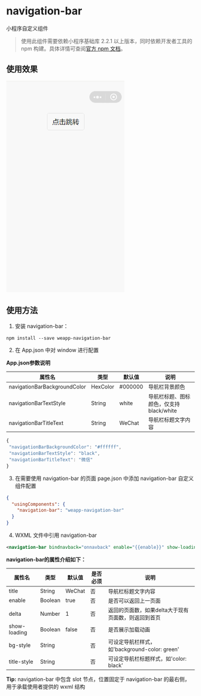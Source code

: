 # navigation-bar

小程序自定义组件

> 使用此组件需要依赖小程序基础库 2.2.1 以上版本，同时依赖开发者工具的 npm 构建。具体详情可查阅[官方 npm 文档](https://developers.weixin.qq.com/miniprogram/dev/devtools/npm.html)。

## 使用效果
![navigation-bar](./docs/navigation-bar.gif)

## 使用方法

1. 安装 navigation-bar：

```
npm install --save weapp-navigation-bar
```

2. 在 App.json 中对 window 进行配置

**App.json参数说明**

| 属性名                         | 类型      | 默认值   | 说明                                    |
|-------------------------------|-----------|----------|----------------------------------------|
| navigationBarBackgroundColor  | HexColor  | #000000  | 导航栏背景颜色                          |
| navigationBarTextStyle        | String    | white    | 导航栏标题、图标颜色，仅支持 black/white  |
| navigationBarTitleText        | String    | WeChat   | 导航栏标题文字内容                       |

``` javascript
{
 "navigationBarBackgroundColor": "#ffffff",
 "navigationBarTextStyle": "black",
 "navigationBarTitleText": "微信"
} 
```

3. 在需要使用 navigation-bar 的页面 page.json 中添加 navigation-bar 自定义组件配置

```json
{
  "usingComponents": {
    "navigation-bar": "weapp-navigation-bar"
  }
}
```
4. WXML 文件中引用 navigation-bar

``` xml
<navigation-bar bindnavback="onnavback" enable="{{enable}}" show-loading="{{loading}}" title="{{title}}" ></navigation-bar> 
```
**navigation-bar的属性介绍如下：**

| 属性名                  | 类型        | 默认值     | 是否必须        | 说明                                              |
|------------------------|-------------|------------|----------------|---------------------------------------------------|
| title                  | String      | WeChat     | 否             | 导航栏标题文字内容                                  |
| enable                 | Boolean     | true       | 否             | 是否可以返回上一页面                                |
| delta                  | Number      | 1          | 否             | 返回的页面数，如果delta大于现有页面数，则返回到首页    |
| show-loading           |Boolean      | false      | 否             | 是否展示加载动画                                    |
| bg-style               | String      |            | 否             | 可设定导航栏样式，如'background-color: green'       |
| title-style            | String      |            | 否             | 可设定导航栏标题样式，如'color: black'               |


**Tip:** navigation-bar 中包含 slot 节点，位置固定于 navigation-bar 的最右侧，用于承载使用者提供的 wxml 结构
